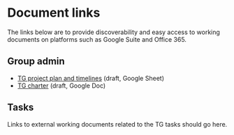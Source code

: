 # Document links

The links below are to provide discoverability and easy access to working documents on platforms such as Google Suite and Office 365. 

## Group admin 

* [TG project plan and timelines](https://docs.google.com/spreadsheets/d/1LmQvzOUeO4gbZAnHQPYsqxOwJYg9SqdiNT4guJkJ8RU) (draft, Google Sheet)
* [TG charter](https://docs.google.com/document/d/1Kgcx2dzD3xZv1PpYqzQa3NiaNimtWJasYT9PgAOL0eg) (draft, Google Doc)

## Tasks

Links to external working documents related to the TG tasks should go here.
